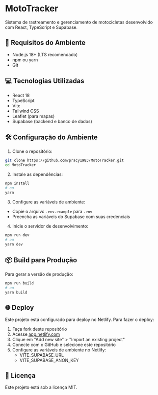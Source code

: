 # MotoTracker

Sistema de rastreamento e gerenciamento de motocicletas desenvolvido com React, TypeScript e Supabase.

## 🚀 Requisitos do Ambiente

- Node.js 18+ (LTS recomendado)
- npm ou yarn
- Git

## 💻 Tecnologias Utilizadas

- React 18
- TypeScript
- Vite
- Tailwind CSS
- Leaflet (para mapas)
- Supabase (backend e banco de dados)

## 🛠️ Configuração do Ambiente

1. Clone o repositório:
```bash
git clone https://github.com/pracy1983/MotoTracker.git
cd MotoTracker
```

2. Instale as dependências:
```bash
npm install
# ou
yarn
```

3. Configure as variáveis de ambiente:
- Copie o arquivo `.env.example` para `.env`
- Preencha as variáveis do Supabase com suas credenciais

4. Inicie o servidor de desenvolvimento:
```bash
npm run dev
# ou
yarn dev
```

## 📦 Build para Produção

Para gerar a versão de produção:

```bash
npm run build
# ou
yarn build
```

## 🌐 Deploy

Este projeto está configurado para deploy no Netlify. Para fazer o deploy:

1. Faça fork deste repositório
2. Acesse [app.netlify.com](https://app.netlify.com)
3. Clique em "Add new site" > "Import an existing project"
4. Conecte com o GitHub e selecione este repositório
5. Configure as variáveis de ambiente no Netlify:
   - VITE_SUPABASE_URL
   - VITE_SUPABASE_ANON_KEY

## 📝 Licença

Este projeto está sob a licença MIT.
